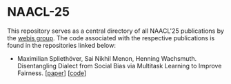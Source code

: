# NAACL-25

This repository serves as a central directory of all NAACL'25 publications by the [webis group](https://webis.de). The code associated with the respective publications is found in the repositories linked below:

* Maximilian Spliethöver, Sai Nikhil Menon, Henning Wachsmuth. Disentangling Dialect from Social Bias via Multitask Learning to Improve Fairness. [[paper](#)] [[code](https://github.com/webis-de/naacl25-prompt-compositions)]
